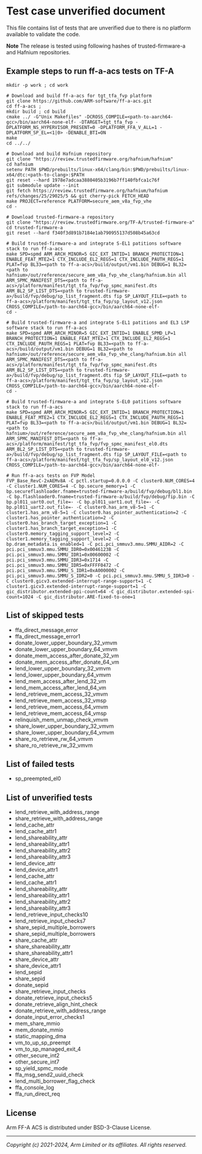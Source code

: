 
# Test case unverified document

This file contains list of tests that are unverified
due to there is no platform available to validate the code.

**Note**
The release is tested using following hashes of trusted-firmware-a
and Hafnium repositories.

## Example steps to run ff-a-acs tests on TF-A
```
mkdir -p work ; cd work

# Download and build ff-a-acs for tgt_tfa_fvp platform
git clone https://github.com/ARM-software/ff-a-acs.git
cd ff-a-acs ;
mkdir build ; cd build
cmake ../ -G"Unix Makefiles" -DCROSS_COMPILE=<path-to-aarch64-gcc>/bin/aarch64-none-elf- -DTARGET=tgt_tfa_fvp -DPLATFORM_NS_HYPERVISOR_PRESENT=0 -DPLATFORM_FFA_V_ALL=1 -DPLATFORM_SP_EL=<1|0> -DENABLE_BTI=ON
make
cd ../../

# Download and build Hafnium repository
git clone "https://review.trustedfirmware.org/hafnium/hafnium"
cd hafnium
setenv PATH $PWD/prebuilts/linux-x64/clang/bin:$PWD/prebuilts/linux-x64/dtc:<path-to-clang>:$PATH
git reset --hard 1978e7adcaa3880405b3196b7ff140fbfca1c76f
git submodule update --init
git fetch https://review.trustedfirmware.org/hafnium/hafnium refs/changes/25/29025/5 && git cherry-pick FETCH_HEAD
make PROJECT=reference PLATFORM=secure_aem_v8a_fvp_vhe
cd -

# Download trusted-firmware-a repository
git clone "https://review.trustedfirmware.org/TF-A/trusted-firmware-a"
cd trusted-firmware-a
git reset --hard f340f3d891b7184e1ab790955137d508b45a63cd

# Build trusted-firmware-a and integrate S-EL1 patitions software stack to run ff-a-acs
make SPD=spmd ARM_ARCH_MINOR=5 GIC_EXT_INTID=1 BRANCH_PROTECTION=1 ENABLE_FEAT_MTE2=1 CTX_INCLUDE_EL2_REGS=1 CTX_INCLUDE_PAUTH_REGS=1 PLAT=fvp BL33=<path to ff-a-acs>/build/output/vm1.bin DEBUG=1 BL32=<path to hafnium>/out/reference/secure_aem_v8a_fvp_vhe_clang/hafnium.bin all ARM_SPMC_MANIFEST_DTS=<path to ff-a-acs>/platform/manifest/tgt_tfa_fvp/fvp_spmc_manifest.dts ARM_BL2_SP_LIST_DTS=<path to trusted-firmware-a>/build/fvp/debug/sp_list_fragment.dts fip SP_LAYOUT_FILE=<path to ff-a-acs>/platform/manifest/tgt_tfa_fvp/sp_layout_v12.json CROSS_COMPILE=/path-to-aarch64-gcc>/bin/aarch64-none-elf-
cd -

# Build trusted-firmware-a and integrate S-EL1 patitions and EL3 LSP software stack to run ff-a-acs
make SPD=spmd ARM_ARCH_MINOR=5 GIC_EXT_INTID=1 ENABLE_SPMD_LP=1 BRANCH_PROTECTION=1 ENABLE_FEAT_MTE2=1 CTX_INCLUDE_EL2_REGS=1 CTX_INCLUDE_PAUTH_REGS=1 PLAT=fvp BL33=<path to ff-a-acs>/build/output/vm1.bin DEBUG=1 BL32=<path to hafnium>/out/reference/secure_aem_v8a_fvp_vhe_clang/hafnium.bin all ARM_SPMC_MANIFEST_DTS=<path to ff-a-acs>/platform/manifest/tgt_tfa_fvp/fvp_spmc_manifest.dts ARM_BL2_SP_LIST_DTS=<path to trusted-firmware-a>/build/fvp/debug/sp_list_fragment.dts fip SP_LAYOUT_FILE=<path to ff-a-acs>/platform/manifest/tgt_tfa_fvp/sp_layout_v12.json CROSS_COMPILE=/path-to-aarch64-gcc>/bin/aarch64-none-elf-
cd -

# Build trusted-firmware-a and integrate S-EL0 patitions software stack to run ff-a-acs
make SPD=spmd ARM_ARCH_MINOR=5 GIC_EXT_INTID=1 BRANCH_PROTECTION=1 ENABLE_FEAT_MTE2=1 CTX_INCLUDE_EL2_REGS=1 CTX_INCLUDE_PAUTH_REGS=1 PLAT=fvp BL33=<path to ff-a-acs>/build/output/vm1.bin DEBUG=1 BL32=<path to hafnium>/out/reference/secure_aem_v8a_fvp_vhe_clang/hafnium.bin all ARM_SPMC_MANIFEST_DTS=<path to ff-a-acs>/platform/manifest/tgt_tfa_fvp/fvp_spmc_manifest_el0.dts ARM_BL2_SP_LIST_DTS=<path to trusted-firmware-a>/build/fvp/debug/sp_list_fragment.dts fip SP_LAYOUT_FILE=<path to ff-a-acs>/platform/manifest/tgt_tfa_fvp/sp_layout_el0_v12.json CROSS_COMPILE=/path-to-aarch64-gcc>/bin/aarch64-none-elf-

# Run ff-a-acs tests on FVP Model
FVP_Base_RevC-2xAEMv8A -C pctl.startup=0.0.0.0 -C cluster0.NUM_CORES=4 -C cluster1.NUM_CORES=4 -C bp.secure_memory=1 -C bp.secureflashloader.fname=trusted-firmware-a/build/fvp/debug/bl1.bin -C bp.flashloader0.fname=trusted-firmware-a/build/fvp/debug/fip.bin -C bp.pl011_uart0.out_file=- -C bp.pl011_uart1.out_file=- -C bp.pl011_uart2.out_file=- -C cluster0.has_arm_v8-5=1 -C cluster1.has_arm_v8-5=1 -C cluster0.has_pointer_authentication=2 -C cluster1.has_pointer_authentication=2 -C cluster0.has_branch_target_exception=1 -C cluster1.has_branch_target_exception=1 -C cluster0.memory_tagging_support_level=2 -C cluster1.memory_tagging_support_level=2 -C bp.dram_metadata.is_enabled=1 -C pci.pci_smmuv3.mmu.SMMU_AIDR=2 -C pci.pci_smmuv3.mmu.SMMU_IDR0=0x0046123B -C pci.pci_smmuv3.mmu.SMMU_IDR1=0x00600002 -C pci.pci_smmuv3.mmu.SMMU_IDR3=0x1714 -C pci.pci_smmuv3.mmu.SMMU_IDR5=0xFFFF0472 -C pci.pci_smmuv3.mmu.SMMU_S_IDR1=0xA0000002 -C pci.pci_smmuv3.mmu.SMMU_S_IDR2=0 -C pci.pci_smmuv3.mmu.SMMU_S_IDR3=0 -C cluster0.gicv3.extended-interrupt-range-support=1 -C cluster1.gicv3.extended-interrupt-range-support=1 -C gic_distributor.extended-ppi-count=64 -C gic_distributor.extended-spi-count=1024 -C gic_distributor.ARE-fixed-to-one=1

```

## List of skipped tests

- ffa_direct_message_error
- ffa_direct_message_error1
- donate_lower_upper_boundary_32_vmvm
- donate_lower_upper_boundary_64_vmvm
- donate_mem_access_after_donate_32_vm
- donate_mem_access_after_donate_64_vm
- lend_lower_upper_boundary_32_vmvm
- lend_lower_upper_boundary_64_vmvm
- lend_mem_access_after_lend_32_vm
- lend_mem_access_after_lend_64_vm
- lend_retrieve_mem_access_32_vmvm
- lend_retrieve_mem_access_32_vmsp
- lend_retrieve_mem_access_64_vmvm
- lend_retrieve_mem_access_64_vmsp
- relinquish_mem_unmap_check_vmvm
- share_lower_upper_boundary_32_vmvm
- share_lower_upper_boundary_64_vmvm
- share_ro_retrieve_rw_64_vmvm
- share_ro_retrieve_rw_32_vmvm

## List of failed tests

- sp_preempted_el0

## List of unverified tests

- lend_retrieve_with_address_range
- share_retrieve_with_address_range
- lend_cache_attr
- lend_cache_attr1
- lend_shareability_attr
- lend_shareability_attr1
- lend_shareability_attr2
- lend_shareability_attr3
- lend_device_attr
- lend_device_attr1
- lend_cache_attr
- lend_cache_attr1
- lend_shareability_attr
- lend_shareability_attr1
- lend_shareability_attr2
- lend_shareability_attr3
- lend_retrieve_input_checks10
- lend_retrieve_input_checks7
- share_sepid_multiple_borrowers
- share_sepid_multiple_borrowers
- share_cache_attr
- share_shareability_attr
- share_shareability_attr1
- share_device_attr
- share_device_attr1
- lend_sepid
- share_sepid
- donate_sepid
- share_retrieve_input_checks
- donate_retrieve_input_checks5
- donate_retrieve_align_hint_check
- donate_retrieve_with_address_range
- donate_input_error_checks1
- mem_share_mmio
- mem_donate_mmio
- static_mapping_dma
- vm_to_up_sp_preempt
- vm_to_sp_managed_exit_4
- other_secure_int2
- other_secure_int7
- sp_yield_spmc_mode
- ffa_msg_send2_uuid_check
- lend_multi_borrower_flag_check
- ffa_console_log
- ffa_run_direct_req

## License

Arm FF-A ACS is distributed under BSD-3-Clause License.

--------------

*Copyright (c) 2021-2024, Arm Limited or its affiliates. All rights reserved.*
